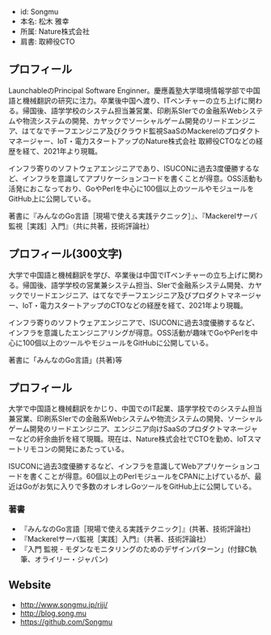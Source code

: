 - id: Songmu
- 本名: 松木 雅幸
- 所属: Nature株式会社
- 肩書: 取締役CTO

## プロフィール

LaunchableのPrincipal Software Enginner。慶應義塾大学環境情報学部で中国語と機械翻訳の研究に注力。卒業後中国へ渡り、ITベンチャーの立ち上げに関わる。帰国後、語学学校のシステム担当兼営業、印刷系SIerでの金融系Webシステムや物流システムの開発、カヤックでソーシャルゲーム開発のリードエンジニア、はてなでチーフエンジニア及びクラウド監視SaaSのMackerelのプロダクトマネージャー、IoT・電力スタートアップのNature株式会社 取締役CTOなどの経歴を経て、2021年より現職。

インフラ寄りのソフトウェアエンジニアであり、ISUCONに過去3度優勝するなど、インフラを意識してアプリケーションコードを書くことが得意。OSS活動も活発におこなっており、GoやPerlを中心に100個以上のツールやモジュールをGitHub上に公開している。

著書に『みんなのGo言語［現場で使える実践テクニック］』、『Mackerelサーバ監視［実践］入門』（共に共著，技術評論社）

## プロフィール(300文字)

大学で中国語と機械翻訳を学び、卒業後は中国でITベンチャーの立ち上げに関わる。帰国後、語学学校の営業兼システム担当、SIerで金融系システム開発、カヤックでリードエンジニア、はてなでチーフエンジニア及びプロダクトマネージャー、IoT・電力スタートアップのCTOなどの経歴を経て、2021年より現職。

インフラ寄りのソフトウェアエンジニアで、ISUCONに過去3度優勝するなど、インフラを意識したエンジニアリングが得意。OSS活動が趣味でGoやPerlを中心に100個以上のツールやモジュールをGitHubに公開している。

著書に「みんなのGo言語」(共著)等

## プロフィール

大学で中国語と機械翻訳をかじり、中国でのIT起業、語学学校でのシステム担当兼営業、印刷系SIerでの金融系Webシステムや物流システムの開発、ソーシャルゲーム開発のリードエンジニア、エンジニア向けSaaSのプロダクトマネージャーなどの紆余曲折を経て現職。現在は、Nature株式会社でCTOを勤め、IoTスマートリモコンの開発にあたっている。

ISUCONに過去3度優勝するなど、インフラを意識してWebアプリケーションコードを書くことが得意。60個以上のPerlモジュールをCPANに上げているが、最近はGoがお気に入りで多数のオレオレGoツールをGitHub上に公開している。

### 著書

- 『みんなのGo言語［現場で使える実践テクニック］』(共著、技術評論社)
- 『Mackerelサーバ監視［実践］入門』（共著、技術評論社）
- 『入門 監視 - モダンなモニタリングのためのデザインパターン」(付録C執筆、オライリー・ジャパン)

## Website

- http://www.songmu.jp/riji/
- http://blog.song.mu
- https://github.com/Songmu
